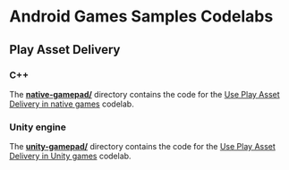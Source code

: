 # Android Games Samples Codelabs

## Play Asset Delivery

### C++

The  **[native-gamepad/](native-gamepad)** directory contains the code for
the [Use Play Asset Delivery in native games](https://developer.android.com/codelabs/native-gamepad#0) codelab.

### Unity engine

The  **[unity-gamepad/](unity-gamepad)** directory contains the code for
the [Use Play Asset Delivery in Unity games](https://developer.android.com/codelabs/unity-gamepad#0) codelab.
